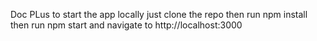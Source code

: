 Doc PLus 
to start the app locally 
just clone the repo 
then run npm install 
then run npm start and navigate to http://localhost:3000